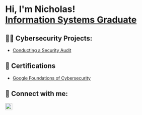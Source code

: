 <h1>Hi, I'm Nicholas! <br/><a href="></a>, <a href="https://www.linkedin.com/in/nicholas-ospina-/">Information Systems Graduate</a></h1>

<h2>👨‍💻 Cybersecurity Projects:</h2>

  - [Conducting a Security Audit](https://github.com/NicholasOspina1/SecurityAudit)


<h2>📄 Certifications</h2>

- [Google Foundations of Cybersecurity](https://www.coursera.org/account/accomplishments/verify/58PS8HHG9NVB)


<h2> 🤳 Connect with me:</h2>

[<img align="left" alt="JoshMadakor | LinkedIn" width="22px" src="https://cdn.jsdelivr.net/npm/simple-icons@v3/icons/linkedin.svg" />][linkedin]


[linkedin]: https://linkedin.com/in/nicholas-ospina-/

<!--
**joshmadakor1/joshmadakor1** is a ✨ _special_ ✨ repository because its `README.md` (this file) appears on your GitHub profile.

Here are some ideas to get you started:

- 🔭 I’m currently working on ...
- 🌱 I’m currently learning ...
- 👯 I’m looking to collaborate on ...
- 🤔 I’m looking for help with ...
- 💬 Ask me about ...
- 📫 How to reach me: ...
- 😄 Pronouns: ...
- ⚡ Fun fact: ...
-->
